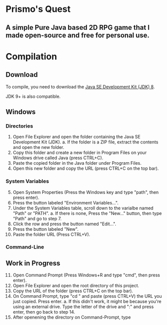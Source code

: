 # Prismo's Quest

## A simple Pure Java based 2D RPG game that I made open-source and free for personal use.

# Compilation

## Download

To compile, you need to download the [Java SE Development Kit (JDK) 8](https://www.oracle.com/java/technologies/javase/javase-jdk8-downloads.html).

JDK 9+ is also compatible.

## Windows

### Directories

1. Open File Explorer and open the folder containing the Java SE Development Kit (JDK).
  a. If the folder is a ZIP file, extract the contents and open the new folder.
2. Copy this folder and create a new folder in Program Files on your Windows drive called Java (press CTRL+C).
3. Paste the copied folder in the Java folder under Program Files.
4. Open this new folder and copy the URL (press CTRL+C on the top bar).

### System Variables

5. Open System Properties (Press the Windows key and type "path", then press enter).
6. Press the button labeled "Environment Variables...".
7. Under the System Variables table, scroll down to the varialbe named "Path" or "PATH".
  a. If there is none, Press the "New..." button, then type "Path" and go to step 7.
8. Click the row and press the button named "Edit...".
9. Press the button labeled "New".
10. Paste the folder URL (Press CTRL+V).

### Command-Line

## Work in Progress

11. Open Command Prompt (Press Windows+R and type "cmd", then press enter).
12. Open File Explorer and open the root directory of this project.
13. Copy the URL of the folder (press CTRL+C on the top bar).
14. On Command Prompt, type "cd " and paste (press CTRL+V) the URL you just copied. Press enter.
  a. If this didn't work, it might be because you're using an external drive. Type the letter of the drive and ":" and press enter, then go back to step 14.
15. After openening the directory on Command-Prompt, type 
